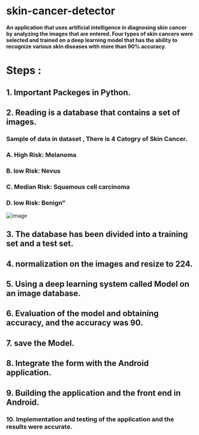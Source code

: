 # skin-cancer-detector
**An application that uses artificial intelligence in diagnosing skin cancer by analyzing the images that are entered. Four types of skin cancers were selected and trained on a deep learning model that has the ability to recognize various skin diseases with more than 90% accuracy.**


# Steps :

## 1. Important Packeges in Python.

## 2. Reading is a database that contains a set of images. 

### Sample of data in dataset  , There is 4 Catogry of Skin Cancer.
### A. High Risk: Melanoma
### B. low Risk: Nevus
### C. Median Risk: Squamous cell carcinoma
### D. low Risk: Benign"
![image](https://user-images.githubusercontent.com/83476666/181533619-bcb2db53-6f5f-4478-a58b-dc0be666eda3.png)




## 3. The database has been divided into a training set and a test set.

## 4. normalization on the images and resize to 224.

## 5.  Using a deep learning system called Model on an image database.


 ## 6. Evaluation of the model and obtaining accuracy, and the accuracy was 90.

 ## 7. save the Model.

 ## 8. Integrate the form with the Android application.

 ## 9. Building the application and the front end in Android.

### 10. Implementation and testing of the application and the results were accurate.
